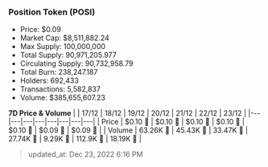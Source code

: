 
  ### Position Token (POSI)
  - Price: $0.09
  - Market Cap: $8,511,882.24
  - Max Supply: 100,000,000
  - Total Supply: 90,971,205.977
  - Circulating Supply: 90,732,958.79
  - Total Burn: 238,247.187
  - Holders: 692,433
  - Transactions: 5,582,837
  - Volume: $385,655,607.23

  **7D Price & Volume**
  | | 17&#x2F;12 | 18&#x2F;12 | 19&#x2F;12 | 20&#x2F;12 | 21&#x2F;12 | 22&#x2F;12 | 23&#x2F;12 |
  |---|---|---|---|---|---|---|---|
  | Price | $0.10 🚀 | $0.10 🚀 | $0.10 🔻 | $0.10 🚀 | $0.10 🔻 | $0.09 🔻 | $0.09 🔻 |
  | Volume | 63.26K 🚀 | 45.43K 🔻 | 33.47K 🔻 | 27.74K 🔻 | 9.29K 🔻 | 112.9K 🚀 | 18.19K 🔻 |

  > updated_at: Dec 23, 2022 6:16 PM
